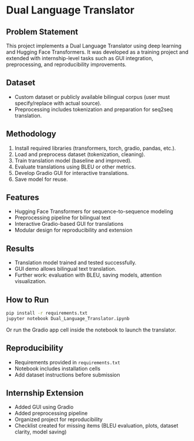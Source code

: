 # Dual Language Translator

## Problem Statement
This project implements a Dual Language Translator using deep learning and Hugging Face Transformers. 
It was developed as a training project and extended with internship-level tasks such as GUI integration, 
preprocessing, and reproducibility improvements.

## Dataset
- Custom dataset or publicly available bilingual corpus (user must specify/replace with actual source).
- Preprocessing includes tokenization and preparation for seq2seq translation.

## Methodology
1. Install required libraries (transformers, torch, gradio, pandas, etc.).
2. Load and preprocess dataset (tokenization, cleaning).
3. Train translation model (baseline and improved).
4. Evaluate translations using BLEU or other metrics.
5. Develop Gradio GUI for interactive translations.
6. Save model for reuse.

## Features
- Hugging Face Transformers for sequence-to-sequence modeling
- Preprocessing pipeline for bilingual text
- Interactive Gradio-based GUI for translations
- Modular design for reproducibility and extension

## Results
- Translation model trained and tested successfully.
- GUI demo allows bilingual text translation.
- Further work: evaluation with BLEU, saving models, attention visualization.

## How to Run
```bash
pip install -r requirements.txt
jupyter notebook Dual_Language_Translator.ipynb
```

Or run the Gradio app cell inside the notebook to launch the translator.

## Reproducibility
- Requirements provided in `requirements.txt`
- Notebook includes installation cells
- Add dataset instructions before submission

## Internship Extension
- Added GUI using Gradio
- Added preprocessing pipeline
- Organized project for reproducibility
- Checklist created for missing items (BLEU evaluation, plots, dataset clarity, model saving)
